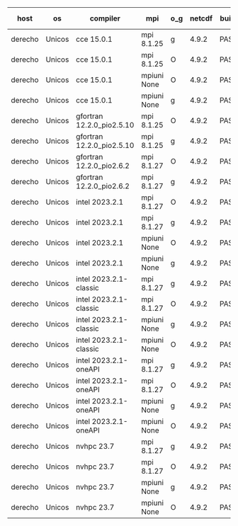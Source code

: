 

| host     | os       | compiler                              | mpi                      | o_g        | netcdf        | build       | u_pass          | u_fail          | s_pass            | s_fail            | e_pass             | e_fail             | nuopc_pass       | nuopc_fail       | artifacts link          |
|----------|----------|---------------------------------------|--------------------------|------------|---------------|-------------|-----------------|-----------------|-------------------|-------------------|--------------------|--------------------|------------------|------------------|-------------------------|
| derecho | Unicos | cce 15.0.1 | mpi 8.1.25  | g | 4.9.2  | PASS | 14036 | 199 | 51 | 0 | 81 | 0 | 57 | 0 | <a href="https://github.com/esmf-org/esmf-test-artifacts/tree/b6beef283cf579b0f636a5a3a4a6f7a23099847e/fix_esmpy_cubed_sphere/cce/15.0.1/g/mpi/8.1.25" target="_blank">b6beef2</a> | 
| derecho | Unicos | cce 15.0.1 | mpi 8.1.25  | O | 4.9.2  | PASS | None | None | None | None | None | None | None | None | <a href="https://github.com/esmf-org/esmf-test-artifacts/tree/2ec57c81cc606149f2fdc28bb2dc0638b59fafbc/fix_esmpy_cubed_sphere/cce/15.0.1/O/mpi/8.1.25" target="_blank">2ec57c8</a> | 
| derecho | Unicos | cce 15.0.1 | mpiuni None  | O | 4.9.2  | PASS | 12328 | 236 | 9 | 0 | 43 | 0 | None | None | <a href="https://github.com/esmf-org/esmf-test-artifacts/tree/dfb98c5e0e8d4c6fb847eef5faddd91290c40410/fix_esmpy_cubed_sphere/cce/15.0.1/O/mpiuni/None" target="_blank">dfb98c5</a> | 
| derecho | Unicos | cce 15.0.1 | mpiuni None  | g | 4.9.2  | PASS | 12487 | 77 | 9 | 0 | 43 | 0 | None | None | <a href="https://github.com/esmf-org/esmf-test-artifacts/tree/903d18a4b0bc11e5af98763872cae6c4c0ca791e/fix_esmpy_cubed_sphere/cce/15.0.1/g/mpiuni/None" target="_blank">903d18a</a> | 
| derecho | Unicos | gfortran 12.2.0_pio2.5.10 | mpi 8.1.25  | O | 4.9.2  | PASS | 14235 | 0 | 51 | 0 | 81 | 0 | 57 | 0 | <a href="https://github.com/esmf-org/esmf-test-artifacts/tree/df6190f4a6769cfc8ba9473db9df4b34604387b9/fix_esmpy_cubed_sphere/gfortran/12.2.0_pio2.5.10/O/mpi/8.1.25" target="_blank">df6190f</a> | 
| derecho | Unicos | gfortran 12.2.0_pio2.5.10 | mpi 8.1.25  | g | 4.9.2  | PASS | 14235 | 0 | 51 | 0 | 81 | 0 | 57 | 0 | <a href="https://github.com/esmf-org/esmf-test-artifacts/tree/5ceda08620931bfd05b4cf19c4c777173e703c0e/fix_esmpy_cubed_sphere/gfortran/12.2.0_pio2.5.10/g/mpi/8.1.25" target="_blank">5ceda08</a> | 
| derecho | Unicos | gfortran 12.2.0_pio2.6.2 | mpi 8.1.27  | O | 4.9.2  | PASS | 14235 | 0 | 51 | 0 | 81 | 0 | 57 | 0 | <a href="https://github.com/esmf-org/esmf-test-artifacts/tree/2ad33ba2f0789ca66267cda25d215e968d25449d/fix_esmpy_cubed_sphere/gfortran/12.2.0_pio2.6.2/O/mpi/8.1.27" target="_blank">2ad33ba</a> | 
| derecho | Unicos | gfortran 12.2.0_pio2.6.2 | mpi 8.1.27  | g | 4.9.2  | PASS | 14235 | 0 | 51 | 0 | 81 | 0 | 57 | 0 | <a href="https://github.com/esmf-org/esmf-test-artifacts/tree/7c26146c9e694072bf521215313ce1f9e8ef5ac1/fix_esmpy_cubed_sphere/gfortran/12.2.0_pio2.6.2/g/mpi/8.1.27" target="_blank">7c26146</a> | 
| derecho | Unicos | intel 2023.2.1 | mpi 8.1.27  | O | 4.9.2  | PASS | 14235 | 0 | 51 | 0 | 81 | 0 | 58 | 0 | <a href="https://github.com/esmf-org/esmf-test-artifacts/tree/c1d3b7daada1499790e6f7b8c850a699dfb7014a/fix_esmpy_cubed_sphere/intel/2023.2.1/O/mpi/8.1.27" target="_blank">c1d3b7d</a> | 
| derecho | Unicos | intel 2023.2.1 | mpi 8.1.27  | g | 4.9.2  | PASS | 14235 | 0 | 51 | 0 | 81 | 0 | 58 | 0 | <a href="https://github.com/esmf-org/esmf-test-artifacts/tree/b89d7e89f0226d55cdbf282a913dca174f1ff924/fix_esmpy_cubed_sphere/intel/2023.2.1/g/mpi/8.1.27" target="_blank">b89d7e8</a> | 
| derecho | Unicos | intel 2023.2.1 | mpiuni None  | O | 4.9.2  | PASS | 12564 | 0 | 9 | 0 | 43 | 0 | None | None | <a href="https://github.com/esmf-org/esmf-test-artifacts/tree/8e194fe0e0363f5552423b6b6c0281243f4607c9/fix_esmpy_cubed_sphere/intel/2023.2.1/O/mpiuni/None" target="_blank">8e194fe</a> | 
| derecho | Unicos | intel 2023.2.1 | mpiuni None  | g | 4.9.2  | PASS | 12564 | 0 | 9 | 0 | 43 | 0 | None | None | <a href="https://github.com/esmf-org/esmf-test-artifacts/tree/612eccf788c4e36354c7e667c66d8faf64c8171b/fix_esmpy_cubed_sphere/intel/2023.2.1/g/mpiuni/None" target="_blank">612eccf</a> | 
| derecho | Unicos | intel 2023.2.1-classic | mpi 8.1.27  | g | 4.9.2  | PASS | 14235 | 0 | 51 | 0 | 81 | 0 | 57 | 0 | <a href="https://github.com/esmf-org/esmf-test-artifacts/tree/cf41cadfd326954d03bfab6f60a89ba4b8e87c2d/fix_esmpy_cubed_sphere/intel/2023.2.1-classic/g/mpi/8.1.27" target="_blank">cf41cad</a> | 
| derecho | Unicos | intel 2023.2.1-classic | mpi 8.1.27  | O | 4.9.2  | PASS | 14235 | 0 | 51 | 0 | 81 | 0 | 57 | 0 | <a href="https://github.com/esmf-org/esmf-test-artifacts/tree/9567ebb4e663d9a6ca2557f54f09da530449642c/fix_esmpy_cubed_sphere/intel/2023.2.1-classic/O/mpi/8.1.27" target="_blank">9567ebb</a> | 
| derecho | Unicos | intel 2023.2.1-classic | mpiuni None  | g | 4.9.2  | PASS | 12564 | 0 | 9 | 0 | 43 | 0 | None | None | <a href="https://github.com/esmf-org/esmf-test-artifacts/tree/83a934a1b18510850c1226992faa1a4d4dd5c5e5/fix_esmpy_cubed_sphere/intel/2023.2.1-classic/g/mpiuni/None" target="_blank">83a934a</a> | 
| derecho | Unicos | intel 2023.2.1-classic | mpiuni None  | O | 4.9.2  | PASS | 12564 | 0 | 9 | 0 | 43 | 0 | None | None | <a href="https://github.com/esmf-org/esmf-test-artifacts/tree/dfd10497aaf5092932e41588b4c1a7d5add3ad96/fix_esmpy_cubed_sphere/intel/2023.2.1-classic/O/mpiuni/None" target="_blank">dfd1049</a> | 
| derecho | Unicos | intel 2023.2.1-oneAPI | mpi 8.1.27  | g | 4.9.2  | PASS | 14235 | 0 | 51 | 0 | 81 | 0 | 57 | 0 | <a href="https://github.com/esmf-org/esmf-test-artifacts/tree/7241ead8d33f060f8080d2b8ba0fa73f2e03389d/fix_esmpy_cubed_sphere/intel/2023.2.1-oneAPI/g/mpi/8.1.27" target="_blank">7241ead</a> | 
| derecho | Unicos | intel 2023.2.1-oneAPI | mpi 8.1.27  | O | 4.9.2  | PASS | 14235 | 0 | 50 | 1 | 81 | 0 | 57 | 0 | <a href="https://github.com/esmf-org/esmf-test-artifacts/tree/d8a15f88d759225f3f5dabb4f7c5694d110eec81/fix_esmpy_cubed_sphere/intel/2023.2.1-oneAPI/O/mpi/8.1.27" target="_blank">d8a15f8</a> | 
| derecho | Unicos | intel 2023.2.1-oneAPI | mpiuni None  | g | 4.9.2  | PASS | 12564 | 0 | 9 | 0 | 43 | 0 | None | None | <a href="https://github.com/esmf-org/esmf-test-artifacts/tree/cf2e5a8eccd3283268f60ecb06f9c1459e20836c/fix_esmpy_cubed_sphere/intel/2023.2.1-oneAPI/g/mpiuni/None" target="_blank">cf2e5a8</a> | 
| derecho | Unicos | intel 2023.2.1-oneAPI | mpiuni None  | O | 4.9.2  | PASS | 12564 | 0 | 9 | 0 | 43 | 0 | None | None | <a href="https://github.com/esmf-org/esmf-test-artifacts/tree/8bd2f586806b9fbfc8342175de01ff968728fd85/fix_esmpy_cubed_sphere/intel/2023.2.1-oneAPI/O/mpiuni/None" target="_blank">8bd2f58</a> | 
| derecho | Unicos | nvhpc 23.7 | mpi 8.1.27  | g | 4.9.2  | PASS | None | None | None | None | None | None | None | None | <a href="https://github.com/esmf-org/esmf-test-artifacts/tree/57be5e1485cc845cd22d111d1cf12e1bd4cee25b/fix_esmpy_cubed_sphere/nvhpc/23.7/g/mpi/8.1.27" target="_blank">57be5e1</a> | 
| derecho | Unicos | nvhpc 23.7 | mpi 8.1.27  | O | 4.9.2  | PASS | None | None | None | None | None | None | None | None | <a href="https://github.com/esmf-org/esmf-test-artifacts/tree/a7833ac6fe2fd6f401d007bd4ea8087e9a7d0fd4/fix_esmpy_cubed_sphere/nvhpc/23.7/O/mpi/8.1.27" target="_blank">a7833ac</a> | 
| derecho | Unicos | nvhpc 23.7 | mpiuni None  | g | 4.9.2  | PASS | 12564 | 0 | 9 | 0 | 43 | 0 | None | None | <a href="https://github.com/esmf-org/esmf-test-artifacts/tree/4cd413888ed90eaeafbccce59175d007edab106e/fix_esmpy_cubed_sphere/nvhpc/23.7/g/mpiuni/None" target="_blank">4cd4138</a> | 
| derecho | Unicos | nvhpc 23.7 | mpiuni None  | O | 4.9.2  | PASS | 12564 | 0 | 9 | 0 | 43 | 0 | None | None | <a href="https://github.com/esmf-org/esmf-test-artifacts/tree/30ec9580c9a28f3296b38589d9aefc98ae56845c/fix_esmpy_cubed_sphere/nvhpc/23.7/O/mpiuni/None" target="_blank">30ec958</a> | 
